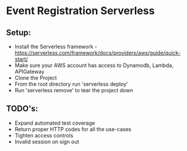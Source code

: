# Event Registration Serverless

## Setup:
* Install the Serverless framework - https://serverless.com/framework/docs/providers/aws/guide/quick-start/
* Make sure your AWS account has access to Dynamodb, Lambda, APIGateway
* Clone the Project
* From the root directory run 'serverless deploy'
* Run 'serverless remove' to tear the project down

## TODO's:
* Expand automated test coverage
* Return proper HTTP codes for all the use-cases
* Tighten access controls
* Invalid session on sign out
